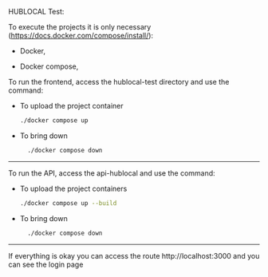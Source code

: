 HUBLOCAL Test:

To execute the projects it is only necessary (https://docs.docker.com/compose/install/):

- Docker,

- Docker compose,

To run the frontend, access the hublocal-test directory and use the command:
- To upload the project container
  ```sh
  ./docker compose up
  ```
- To bring down
  ```sh
    ./docker compose down
  ```
---

To run the API, access the api-hublocal and use the command:

- To upload the project containers
  ```sh
  ./docker compose up --build
  ```
- To bring down
  ```sh
    ./docker compose down
  ```
---

If everything is okay you can access the route http://localhost:3000 and you can see the login page
